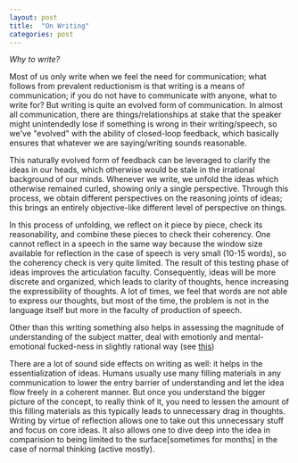 ```yaml
---
layout: post
title:  "On Writing"
categories: post
---
```

_Why to write?_
<!--more-->


Most of us only write when we feel the need for communication; what follows from prevalent reductionism is that writing is a means of communication; if you do not have to communicate with anyone, what to write for? 
But writing is quite an evolved form of communication. In almost all communication, there are things/relationships at stake that the speaker might unintendedly lose if something is wrong in their writing/speech, so we've "evolved" with the ability of closed-loop feedback, which basically ensures that whatever we are saying/writing sounds reasonable. 

This naturally evolved form of feedback can be leveraged to clarify the ideas in our heads, which otherwise would be stale in the irrational background of our minds. Whenever we write, we unfold the ideas which otherwise remained curled, showing only a single perspective. Through this process, we obtain different perspectives on the reasoning joints of ideas; this brings an entirely objective-like different level of perspective on things. 

In this process of unfolding, we reflect on it piece by piece, check its reasonability, and combine these pieces to check their coherency. One cannot reflect in a speech in the same way because the window size available for reflection in the case of speech is very small (10-15 words), so the coherency check is very quite limited. The result of this testing phase of ideas improves the articulation faculty. Consequently, ideas will be more discrete and organized, which leads to clarity of thoughts, hence increasing the expressibility of thoughts. A lot of times, we feel that words are not able to express our thoughts, but most of the time, the problem is not in the language itself but more in the faculty of production of speech.

Other than this writing something also helps in assessing the magnitude of understanding of the subject matter, deal with emotionly and mental-emotional fucked-ness in slightly rational way (see [this](https://www.urmc.rochester.edu/encyclopedia/content.aspx?ContentID=4552&ContentTypeID=1))

There are a lot of sound side effects on writing as well: it helps in the essentialization of ideas. Humans usually use many filling materials in any communication to lower the entry barrier of understanding and let the idea flow freely in a coherent manner. But once you understand the bigger picture of the concept, to really think of it, you need to lessen the amount of this filling materials as this typically leads to unnecessary drag in thoughts. Writing by virtue of reflection allows one to take out this unnecessary stuff and focus on core ideas. It also allows one to dive deep into the idea in comparision to being limited to the surface[sometimes for months]  in the case of normal thinking (active mostly).